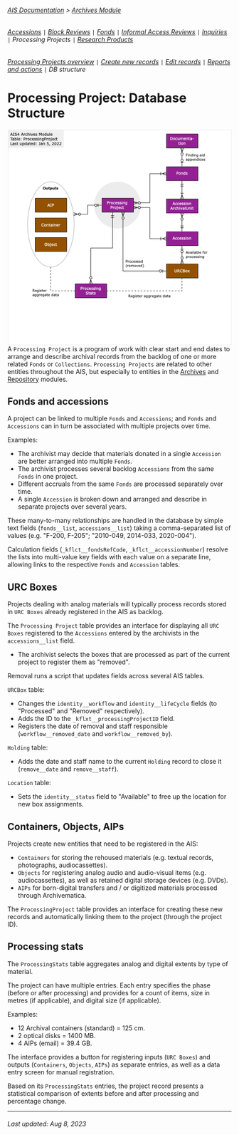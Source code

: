 ###### [AIS Documentation](../../README.md) > [Archives Module](../overview.md)
###### [Accessions](../accession/overview.md) `|` [Block Reviews](../block-review/overview.md) `|` [Fonds](../fonds/overview.md) `|` [Informal Access Reviews](../informal-access-review/overview.md) `|` [Inquiries](../inquiry/overview.md) `|` Processing Projects `|` [Research Products](../research-product/overview.md)
###### [Processing Projects overview](overview.md) `|` [Create new records](create-new-record.md) `|` [Edit records](edit-record.md) `|` [Reports and actions](reports-actions.md) `|` DB structure

# Processing Project: Database Structure
<img align="right" src="../../erd/processing-project.png">

A `Processing Project` is a program of work with clear start and end dates to arrange and describe archival records from the backlog of one or more related `Fonds` or `Collections`. `Processing Projects` are related to other entities throughout the AIS, but especially to entities in the [Archives](../overview.md) and [Repository](../repository-module/overview.md) modules.

## Fonds and accessions
A project can be linked to multiple `Fonds` and `Accessions`; and `Fonds` and `Accessions` can in turn be associated with multiple projects over time.

Examples:
- The archivist may decide that materials donated in a single `Accession` are better arranged into multiple `Fonds`.
- The archivist processes several backlog `Accessions` from the same `Fonds` in one project.
- Different accruals from the same `Fonds` are processed separately over time.
- A single `Accession` is broken down and arranged and describe in separate projects over several years.

These many-to-many relationships are handled in the database by simple text fields (`fonds__list`, `accessions__list`) taking a comma-separated list of values (e.g. "F-200, F-205"; "2010-049, 2014-033, 2020-004").

Calculation fields (`_kflct__fondsRefCode`, `_kflct__accessionNumber`) resolve the lists into multi-value key fields with each value on a separate line, allowing links to the respective `Fonds` and `Accession` tables.

## URC Boxes
Projects dealing with analog materials will typically process records stored in `URC Boxes` already registered in the AIS as backlog.

The `Processing Project` table provides an interface for displaying all `URC Boxes` registered to the `Accessions` entered by the archivists in the `accessions__list` field.
- The archivist selects the boxes that are processed as part of the current project to register them as "removed".

Removal runs a script that updates fields across several AIS tables.

`URCBox` table:
- Changes the `identity__workflow` and `identity__lifeCycle` fields (to "Processed" and "Removed" respectively).
- Adds the ID to the `_kflxt__processingProjectID` field.
- Registers the date of removal and staff responsible (`workflow__removed_date` and `workflow__removed_by`).

`Holding` table:
- Adds the date and staff name to the current `Holding` record to close it (`remove__date` and `remove__staff`).

`Location` table:
- Sets the `identity__status` field to "Available" to free up the location for new box assignments.

## Containers, Objects, AIPs
Projects create new entities that need to be registered in the AIS:
- `Containers` for storing the rehoused materials (e.g. textual records, photographs, audiocassettes).
- `Objects` for registering analog audio and audio-visual items (e.g. audiocassettes), as well as retained digital storage devices (e.g. DVDs).
- `AIPs` for born-digital transfers and / or digitized materials processed through Archivematica.

The `ProcessingProject` table provides an interface for creating these new records and automatically linking them to the project (through the project ID).

## Processing stats
The `ProcessingStats` table aggregates analog and digital extents by type of material.

The project can have multiple entries. Each entry specifies the phase (before or after processing) and provides for a count of items, size in metres (if applicable), and digital size (if applicable).

Examples:
- 12 Archival containers (standard) = 125 cm.
- 2 optical disks = 1400 MB.
- 4 AIPs (email) = 39.4 GB.

The interface provides a button for registering inputs (`URC Boxes`) and outputs (`Containers`, `Objects`, `AIPs`) as separate entries, as well as a data entry screen for manual registration.

Based on its `ProcessingStats` entries, the project record presents a statistical comparison of extents before and after processing and percentage change.

---
###### Last updated: Aug 8, 2023
